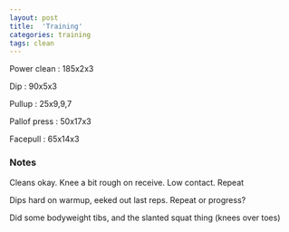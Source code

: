 ```yaml
---
layout: post
title:  'Training'
categories: training
tags: clean
---
```


Power clean  :  185x2x3

Dip  :  90x5x3

Pullup  :  25x9,9,7

Pallof press  : 50x17x3

Facepull  : 65x14x3

### Notes

Cleans okay. Knee a bit rough on receive. Low contact. Repeat

Dips hard on warmup, eeked out last reps. Repeat or progress?

Did some bodyweight tibs, and the slanted squat thing (knees over toes)
